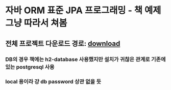 # 자바 ORM 표준 JPA 프로그래밍 - 책 예제 그냥 따라서 쳐봄

## 전체 프로젝트 다운로드 경로: [download](https://github.com/holyeye/jpabook/archive/master.zip)

### DB의 경우 책에는 h2-database 사용했지만 설치가 귀찮은 관계로 기존에 있는 postgresql 사용

### local 용이라 걍 db password 상관 없을 듯

